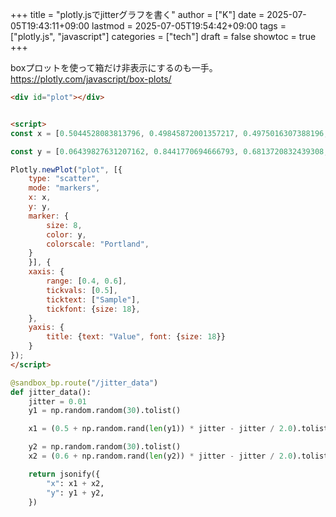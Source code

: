 +++
title = "plotly.jsでjitterグラフを書く"
author = ["K"]
date = 2025-07-05T19:43:11+09:00
lastmod = 2025-07-05T19:54:42+09:00
tags = ["plotly.js", "javascript"]
categories = ["tech"]
draft = false
showtoc = true
+++

boxプロットを使って箱だけ非表示にするのも一手。
<https://plotly.com/javascript/box-plots/>

<a id="code-snippet--plotly-jitter"></a>
```html
<div id="plot"></div>


<script>
const x = [0.5044528083813796, 0.49845872001357217, 0.4975016307388196, 0.5037510959564327, 0.4993219647633076, 0.50068155349606, 0.4977053870478837, 0.49718326250416833, 0.5007650843940975, 0.49773498865211385, 0.4951870445205525, 0.5046823671036484, 0.5011188386517081, 0.497133688616183, 0.49570519328218066, 0.49511830268928736, 0.4999495045661435, 0.5040788571123462, 0.49889019026034875, 0.4986065504776591, 0.5038025055164407, 0.49746132733779613, 0.4983757753323853, 0.4982843058261668, 0.4999374809403563, 0.5046458389327603, 0.5018365766216479, 0.5043385808190287, 0.5045928838954434, 0.5041046348766577]

const y = [0.06439827631207162, 0.8441770694666793, 0.6813720832439308, 0.35060322424095514, 0.467048139705174, 0.620017287284704, 0.43537821196553583, 0.6101188972669156, 0.10748073863992014, 0.1533138955978588, 0.924650205508083, 0.8318203188022997, 0.41327132327091964, 0.32264726003151, 0.981510178301915, 0.5302127996786907, 0.18248359923337865, 0.4986798917953422, 0.9969050555031109, 0.3475448875799958, 0.4952059981669982, 0.5242979748824359, 0.39555263242199123, 0.07230858219753711, 0.7025945737378793, 0.6630819589030152, 0.5002874785404181, 0.34318587894609187, 0.8780836274864896, 0.47641057294064315]

Plotly.newPlot("plot", [{
    type: "scatter",
    mode: "markers",
    x: x,
    y: y,
    marker: {
        size: 8,
        color: y,
        colorscale: "Portland",
    }
    }], {
    xaxis: {
        range: [0.4, 0.6],
        tickvals: [0.5],
        ticktext: ["Sample"],
        tickfont: {size: 18},
    },
    yaxis: {
        title: {text: "Value", font: {size: 18}}
    }
});
</script>
```

<div id="plot"></div>


<script>
const x = [0.5044528083813796, 0.49845872001357217, 0.4975016307388196, 0.5037510959564327, 0.4993219647633076, 0.50068155349606, 0.4977053870478837, 0.49718326250416833, 0.5007650843940975, 0.49773498865211385, 0.4951870445205525, 0.5046823671036484, 0.5011188386517081, 0.497133688616183, 0.49570519328218066, 0.49511830268928736, 0.4999495045661435, 0.5040788571123462, 0.49889019026034875, 0.4986065504776591, 0.5038025055164407, 0.49746132733779613, 0.4983757753323853, 0.4982843058261668, 0.4999374809403563, 0.5046458389327603, 0.5018365766216479, 0.5043385808190287, 0.5045928838954434, 0.5041046348766577]

const y = [0.06439827631207162, 0.8441770694666793, 0.6813720832439308, 0.35060322424095514, 0.467048139705174, 0.620017287284704, 0.43537821196553583, 0.6101188972669156, 0.10748073863992014, 0.1533138955978588, 0.924650205508083, 0.8318203188022997, 0.41327132327091964, 0.32264726003151, 0.981510178301915, 0.5302127996786907, 0.18248359923337865, 0.4986798917953422, 0.9969050555031109, 0.3475448875799958, 0.4952059981669982, 0.5242979748824359, 0.39555263242199123, 0.07230858219753711, 0.7025945737378793, 0.6630819589030152, 0.5002874785404181, 0.34318587894609187, 0.8780836274864896, 0.47641057294064315]

Plotly.newPlot("plot", [{
    type: "scatter",
    mode: "markers",
    x: x,
    y: y,
    marker: {
        size: 8,
        color: y,
        colorscale: "Portland",
    }
    }], {
    xaxis: {
        range: [0.4, 0.6],
        tickvals: [0.5],
        ticktext: ["Sample"],
        tickfont: {size: 18},
    },
    yaxis: {
        title: {text: "Value", font: {size: 18}}
    }
});
</script>

```python
@sandbox_bp.route("/jitter_data")
def jitter_data():
    jitter = 0.01
    y1 = np.random.random(30).tolist()

    x1 = (0.5 + np.random.rand(len(y1)) * jitter - jitter / 2.0).tolist()

    y2 = np.random.random(30).tolist()
    x2 = (0.6 + np.random.rand(len(y2)) * jitter - jitter / 2.0).tolist()

    return jsonify({
        "x": x1 + x2,
        "y": y1 + y2,
    })

```
